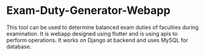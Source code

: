 # Exam-Duty-Generator-Webapp
This tool can be used to determine balanced exam duties of faculties during examination. It is webapp designed using flutter and is using apis to perform operations. It works on Django at backend and uses MySQL for database.

